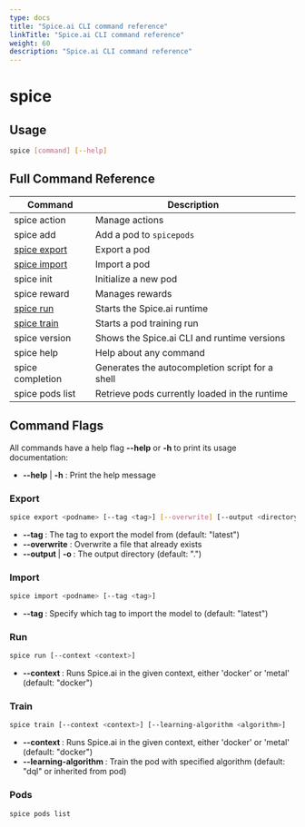 ```yaml
---
type: docs
title: "Spice.ai CLI command reference"
linkTitle: "Spice.ai CLI command reference"
weight: 60
description: "Spice.ai CLI command reference"
---
```


# spice

## Usage

```bash
spice [command] [--help]
```

## Full Command Reference

| Command                 | Description                                     |
|-------------------------|-------------------------------------------------|
| spice action            | Manage actions                                  |
| spice add               | Add a pod to `spicepods`                        |
| [spice export](#Export) | Export a pod                                    |
| [spice import](#Import) | Import a pod                                    |
| spice init              | Initialize a new pod                            |
| spice reward            | Manages rewards                                 |
| [spice run](#Run)       | Starts the Spice.ai runtime                     |
| [spice train](#Train)   | Starts a pod training run                       |
| spice version           | Shows the Spice.ai CLI and runtime versions     |
| spice help              | Help about any command                          |
| spice completion        | Generates the autocompletion script for a shell |
| spice pods list         | Retrieve pods currently loaded in the runtime   |


## Command Flags

All commands have a help flag **--help** or **-h** to print its usage documentation:

* **--help** | **-h** : Print the help message

### Export

```bash
spice export <podname> [--tag <tag>] [--overwrite] [--output <directory>]
```

* **--tag <tag>** : The tag to export the model from (default: "latest")
* **--overwrite** : Overwrite a file that already exists
* **--output <directory>** | **-o <directory>** : The output directory (default: ".")

### Import

```bash
spice import <podname> [--tag <tag>]
```

* **--tag <tag>** : Specify which tag to import the model to (default: "latest")

### Run

```bash
spice run [--context <context>]
```

* **--context <context>** : Runs Spice.ai in the given context, either 'docker' or 'metal' (default: "docker")

### Train

```bash
spice train [--context <context>] [--learning-algorithm <algorithm>]
```

* **--context <context>** : Runs Spice.ai in the given context, either 'docker' or 'metal' (default: "docker")
* **--learning-algorithm <algorithm>** : Train the pod with specified algorithm (default: "dql" or inherited from pod)

### Pods

```bash
spice pods list
```
